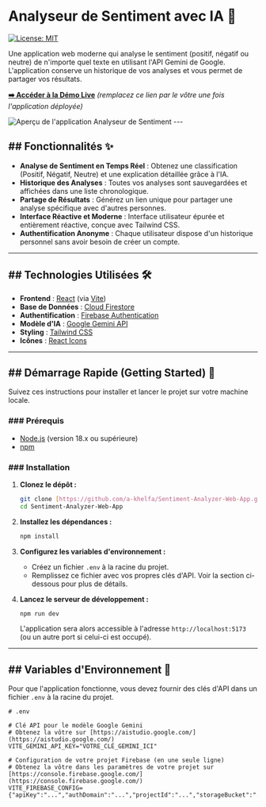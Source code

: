 # Analyseur de Sentiment avec IA 🧠

[![License: MIT](https://img.shields.io/badge/License-MIT-blue.svg)](https://opensource.org/licenses/MIT)

Une application web moderne qui analyse le sentiment (positif, négatif ou neutre) de n'importe quel texte en utilisant l'API Gemini de Google. L'application conserve un historique de vos analyses et vous permet de partager vos résultats.

**[➡️ Accéder à la Démo Live](https://lien-vers-votre-app.com)** *(remplacez ce lien par le vôtre une fois l'application déployée)*

![Aperçu de l'application Analyseur de Sentiment](https://i.imgur.com/your-screenshot-url.png) ---
## ## Fonctionnalités ✨
* **Analyse de Sentiment en Temps Réel** : Obtenez une classification (Positif, Négatif, Neutre) et une explication détaillée grâce à l'IA.
* **Historique des Analyses** : Toutes vos analyses sont sauvegardées et affichées dans une liste chronologique.
* **Partage de Résultats** : Générez un lien unique pour partager une analyse spécifique avec d'autres personnes.
* **Interface Réactive et Moderne** : Interface utilisateur épurée et entièrement réactive, conçue avec Tailwind CSS.
* **Authentification Anonyme** : Chaque utilisateur dispose d'un historique personnel sans avoir besoin de créer un compte.

---
## ## Technologies Utilisées 🛠️

* **Frontend** : [React](https://reactjs.org/) (via [Vite](https://vitejs.dev/))
* **Base de Données** : [Cloud Firestore](https://firebase.google.com/docs/firestore)
* **Authentification** : [Firebase Authentication](https://firebase.google.com/docs/auth)
* **Modèle d'IA** : [Google Gemini API](https://ai.google/gemini/)
* **Styling** : [Tailwind CSS](https://tailwindcss.com/)
* **Icônes** : [React Icons](https://react-icons.github.io/react-icons/)

---
## ## Démarrage Rapide (Getting Started) 🚀

Suivez ces instructions pour installer et lancer le projet sur votre machine locale.

### ### Prérequis
* [Node.js](https://nodejs.org/) (version 18.x ou supérieure)
* [npm](https://www.npmjs.com/)

### ### Installation

1.  **Clonez le dépôt :**
    ```sh
    git clone [https://github.com/a-khelfa/Sentiment-Analyzer-Web-App.git](https://github.com/a-khelfa/Sentiment-Analyzer-Web-App.git)
    cd Sentiment-Analyzer-Web-App
    ```

2.  **Installez les dépendances :**
    ```sh
    npm install
    ```

3.  **Configurez les variables d'environnement :**
    * Créez un fichier `.env` à la racine du projet.
    * Remplissez ce fichier avec vos propres clés d'API. Voir la section ci-dessous pour plus de détails.

4.  **Lancez le serveur de développement :**
    ```sh
    npm run dev
    ```
    L'application sera alors accessible à l'adresse `http://localhost:5173` (ou un autre port si celui-ci est occupé).

---
## ## Variables d'Environnement 🔑

Pour que l'application fonctionne, vous devez fournir des clés d'API dans un fichier `.env` à la racine du projet.

```env
# .env

# Clé API pour le modèle Google Gemini
# Obtenez la vôtre sur [https://aistudio.google.com/](https://aistudio.google.com/)
VITE_GEMINI_API_KEY="VOTRE_CLÉ_GEMINI_ICI"

# Configuration de votre projet Firebase (en une seule ligne)
# Obtenez la vôtre dans les paramètres de votre projet sur [https://console.firebase.google.com/](https://console.firebase.google.com/)
VITE_FIREBASE_CONFIG={"apiKey":"...","authDomain":"...","projectId":"...","storageBucket":"...","messagingSenderId":"...","appId":"..."}